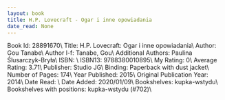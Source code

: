 ```yaml
---
layout: book
title: H.P. Lovecraft - Ogar i inne opowiadania
date_read: None
---
```


Book Id: 28891670\ 
Title: H.P. Lovecraft: Ogar i inne opowiadania\ 
Author: Gou Tanabe\ 
Author l-f: Tanabe, Gou\ 
Additional Authors: Paulina Ślusarczyk-Bryła\ 
ISBN: \ 
ISBN13: 9788380010895\ 
My Rating: 0\ 
Average Rating: 3.71\ 
Publisher: Studio JG\ 
Binding: Paperback with dust jacket\ 
Number of Pages: 174\ 
Year Published: 2015\ 
Original Publication Year: 2014\ 
Date Read: \ 
Date Added: 2020/01/09\ 
Bookshelves: kupka-wstydu\ 
Bookshelves with positions: kupka-wstydu (#702)\ 

